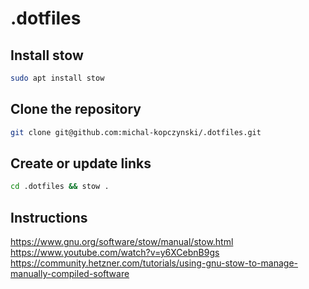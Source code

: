 # .dotfiles

## Install stow
```sh
sudo apt install stow
```

## Clone the repository
```sh
git clone git@github.com:michal-kopczynski/.dotfiles.git
```

## Create or update links
```sh
cd .dotfiles && stow .
```

## Instructions
https://www.gnu.org/software/stow/manual/stow.html
https://www.youtube.com/watch?v=y6XCebnB9gs
https://community.hetzner.com/tutorials/using-gnu-stow-to-manage-manually-compiled-software

